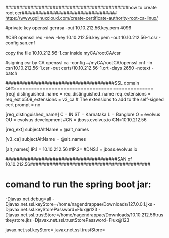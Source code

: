 ############################################how to create root cer##################################
https://www.golinuxcloud.com/create-certificate-authority-root-ca-linux/

#private key 
 openssl genrsa -out 10.10.212.56.key.pem 4096
 
 #CSR
 openssl req -new -key 10.10.212.56.key.pem -out 10.10.212.56-1.csr -config san.cnf

copy the file 10.10.212.56-1.csr inside  myCA/rootCA/csr

#signing csr by CA
 openssl ca -config ~/myCA/rootCA/openssl.cnf  -in  csr/10.10.212.56-1.csr  -out certs/10.10.212.56-1.crt  -days 2650 -notext -batch

#######################################SSL domain cert================================================
[req]
distinguished_name = req_distinguished_name
req_extensions = req_ext
x509_extensions = v3_ca # The extensions to add to the self-signed cert
prompt = no

[req_distinguished_name]
C = IN
ST = Karnataka
L = Banglore
O = evolvus
OU = evolvus development
#CN = jboss.evolvus.io
CN=10.10.212.56

[req_ext]
subjectAltName = @alt_names

[v3_ca]
subjectAltName = @alt_names

[alt_names]
IP.1 = 10.10.212.56
#IP.2= 
#DNS.1 = jboss.evolvus.io

########################################SAN of 10.10.212.56###########################################



# comand to run the spring boot jar:
-Djavax.net.debug=all -Djavax.net.ssl.keyStore=/home/nagendrappae/Downloads/127.0.0.1.jks -Djavax.net.ssl.keyStorePassword=Flux@123 -Djavax.net.ssl.trustStore=/home/nagendrappae/Downloads/10.10.212.56trustkeystore.jks -Djavax.net.ssl.trustStorePassword=Flux@123

javax.net.ssl.keyStore=  <client pfx into keystore>
javax.net.ssl.trustStore=  <server public cert and CA cert>
